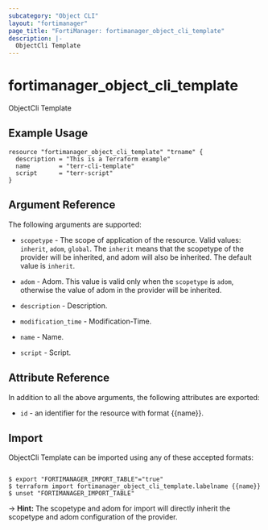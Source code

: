 ```yaml
---
subcategory: "Object CLI"
layout: "fortimanager"
page_title: "FortiManager: fortimanager_object_cli_template"
description: |-
  ObjectCli Template
---
```


# fortimanager_object_cli_template
ObjectCli Template

## Example Usage

```hcl
resource "fortimanager_object_cli_template" "trname" {
  description = "This is a Terraform example"
  name        = "terr-cli-template"
  script      = "terr-script"
}
```

## Argument Reference


The following arguments are supported:

* `scopetype` - The scope of application of the resource. Valid values: `inherit`, `adom`, `global`. The `inherit` means that the scopetype of the provider will be inherited, and adom will also be inherited. The default value is `inherit`.
* `adom` - Adom. This value is valid only when the `scopetype` is `adom`, otherwise the value of adom in the provider will be inherited.

* `description` - Description.
* `modification_time` - Modification-Time.
* `name` - Name.
* `script` - Script.


## Attribute Reference

In addition to all the above arguments, the following attributes are exported:
* `id` - an identifier for the resource with format {{name}}.

## Import

ObjectCli Template can be imported using any of these accepted formats:
```

$ export "FORTIMANAGER_IMPORT_TABLE"="true"
$ terraform import fortimanager_object_cli_template.labelname {{name}}
$ unset "FORTIMANAGER_IMPORT_TABLE"
```
-> **Hint:** The scopetype and adom for import will directly inherit the scopetype and adom configuration of the provider.
